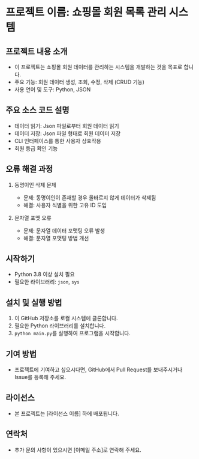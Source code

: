 # 프로젝트 이름: 쇼핑몰 회원 목록 관리 시스템

## 프로젝트 내용 소개
- 이 프로젝트는 쇼핑몰 회원 데이터를 관리하는 시스템을 개발하는 것을 목표로 합니다.
- 주요 기능: 회원 데이터 생성, 조회, 수정, 삭제 (CRUD 기능)
- 사용 언어 및 도구: Python, JSON

## 주요 소스 코드 설명
- 데이터 읽기: Json 파일로부터 회원 데이터 읽기
- 데이터 저장: Json 파일 형태로 회원 데이터 저장
- CLI 인터페이스를 통한 사용자 상호작용
- 회원 등급 확인 기능

## 오류 해결 과정
1. 동명이인 삭제 문제
   - 문제: 동명이인이 존재할 경우 올바르지 않게 데이터가 삭제됨
   - 해결: 사용자 식별을 위한 고유 ID 도입

2. 문자열 포맷 오류
   - 문제: 문자열 데이터 포맷팅 오류 발생
   - 해결: 문자열 포맷팅 방법 개선

## 시작하기
- Python 3.8 이상 설치 필요
- 필요한 라이브러리: `json`, `sys`

## 설치 및 실행 방법
1. 이 GitHub 저장소를 로컬 시스템에 클론합니다.
2. 필요한 Python 라이브러리를 설치합니다.
3. `python main.py`를 실행하여 프로그램을 시작합니다.

## 기여 방법
- 프로젝트에 기여하고 싶으시다면, GitHub에서 Pull Request를 보내주시거나 Issue를 등록해 주세요.

## 라이선스
- 본 프로젝트는 [라이선스 이름] 하에 배포됩니다.

## 연락처
- 추가 문의 사항이 있으시면 [이메일 주소]로 연락해 주세요.
